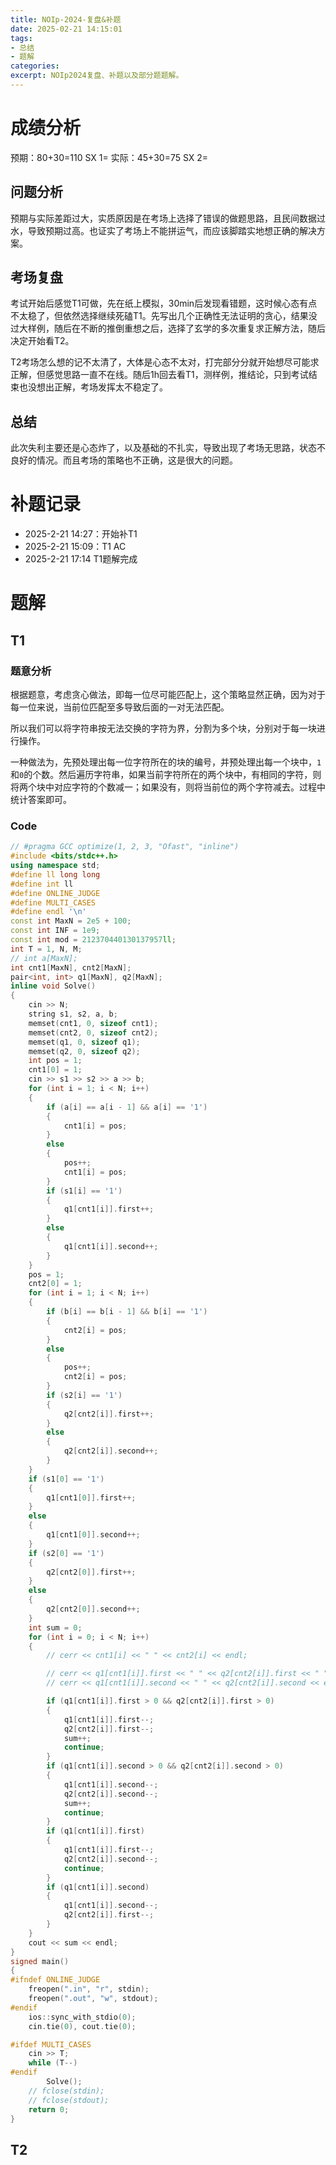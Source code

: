 ```yaml
---
title: NOIp-2024-复盘&补题
date: 2025-02-21 14:15:01
tags: 
- 总结
- 题解
categories:
excerpt: NOIp2024复盘、补题以及部分题题解。
---
```

# 成绩分析
预期：80+30=110 SX 1=
实际：45+30=75 SX 2=
## 问题分析
预期与实际差距过大，实质原因是在考场上选择了错误的做题思路，且民间数据过水，导致预期过高。也证实了考场上不能拼运气，而应该脚踏实地想正确的解决方案。
## 考场复盘
考试开始后感觉T1可做，先在纸上模拟，30min后发现看错题，这时候心态有点不太稳了，但依然选择继续死磕T1。先写出几个正确性无法证明的贪心，结果没过大样例，随后在不断的推倒重想之后，选择了玄学的多次重复求正解方法，随后决定开始看T2。

T2考场怎么想的记不太清了，大体是心态不太对，打完部分分就开始想尽可能求正解，但感觉思路一直不在线。随后1h回去看T1，测样例，推结论，只到考试结束也没想出正解，考场发挥太不稳定了。
## 总结
此次失利主要还是心态炸了，以及基础的不扎实，导致出现了考场无思路，状态不良好的情况。而且考场的策略也不正确，这是很大的问题。
# 补题记录
- 2025-2-21 14:27：开始补T1
- 2025-2-21 15:09：T1 AC
- 2025-2-21 17:14 T1题解完成
# 题解
## T1
### 题意分析
根据题意，考虑贪心做法，即每一位尽可能匹配上，这个策略显然正确，因为对于每一位来说，当前位匹配至多导致后面的一对无法匹配。

所以我们可以将字符串按无法交换的字符为界，分割为多个块，分别对于每一块进行操作。

一种做法为，先预处理出每一位字符所在的块的编号，并预处理出每一个块中，`1`和`0`的个数。然后遍历字符串，如果当前字符所在的两个块中，有相同的字符，则将两个块中对应字符的个数减一；如果没有，则将当前位的两个字符减去。过程中统计答案即可。
### Code
```cpp
// #pragma GCC optimize(1, 2, 3, "Ofast", "inline")
#include <bits/stdc++.h>
using namespace std;
#define ll long long
#define int ll
#define ONLINE_JUDGE
#define MULTI_CASES
#define endl '\n'
const int MaxN = 2e5 + 100;
const int INF = 1e9;
const int mod = 212370440130137957ll;
int T = 1, N, M;
// int a[MaxN];
int cnt1[MaxN], cnt2[MaxN];
pair<int, int> q1[MaxN], q2[MaxN];
inline void Solve()
{
    cin >> N;
    string s1, s2, a, b;
    memset(cnt1, 0, sizeof cnt1);
    memset(cnt2, 0, sizeof cnt2);
    memset(q1, 0, sizeof q1);
    memset(q2, 0, sizeof q2);
    int pos = 1;
    cnt1[0] = 1;
    cin >> s1 >> s2 >> a >> b;
    for (int i = 1; i < N; i++)
    {
        if (a[i] == a[i - 1] && a[i] == '1')
        {
            cnt1[i] = pos;
        }
        else
        {
            pos++;
            cnt1[i] = pos;
        }
        if (s1[i] == '1')
        {
            q1[cnt1[i]].first++;
        }
        else
        {
            q1[cnt1[i]].second++;
        }
    }
    pos = 1;
    cnt2[0] = 1;
    for (int i = 1; i < N; i++)
    {
        if (b[i] == b[i - 1] && b[i] == '1')
        {
            cnt2[i] = pos;
        }
        else
        {
            pos++;
            cnt2[i] = pos;
        }
        if (s2[i] == '1')
        {
            q2[cnt2[i]].first++;
        }
        else
        {
            q2[cnt2[i]].second++;
        }
    }
    if (s1[0] == '1')
    {
        q1[cnt1[0]].first++;
    }
    else
    {
        q1[cnt1[0]].second++;
    }
    if (s2[0] == '1')
    {
        q2[cnt2[0]].first++;
    }
    else
    {
        q2[cnt2[0]].second++;
    }
    int sum = 0;
    for (int i = 0; i < N; i++)
    {
        // cerr << cnt1[i] << " " << cnt2[i] << endl;

        // cerr << q1[cnt1[i]].first << " " << q2[cnt2[i]].first << " ";
        // cerr << q1[cnt1[i]].second << " " << q2[cnt2[i]].second << endl;

        if (q1[cnt1[i]].first > 0 && q2[cnt2[i]].first > 0)
        {
            q1[cnt1[i]].first--;
            q2[cnt2[i]].first--;
            sum++;
            continue;
        }
        if (q1[cnt1[i]].second > 0 && q2[cnt2[i]].second > 0)
        {
            q1[cnt1[i]].second--;
            q2[cnt2[i]].second--;
            sum++;
            continue;
        }
        if (q1[cnt1[i]].first)
        {
            q1[cnt1[i]].first--;
            q2[cnt2[i]].second--;
            continue;
        }
        if (q1[cnt1[i]].second)
        {
            q1[cnt1[i]].second--;
            q2[cnt2[i]].first--;
        }
    }
    cout << sum << endl;
}
signed main()
{
#ifndef ONLINE_JUDGE
    freopen(".in", "r", stdin);
    freopen(".out", "w", stdout);
#endif
    ios::sync_with_stdio(0);
    cin.tie(0), cout.tie(0);

#ifdef MULTI_CASES
    cin >> T;
    while (T--)
#endif
        Solve();
    // fclose(stdin);
    // fclose(stdout);
    return 0;
}
```
## T2